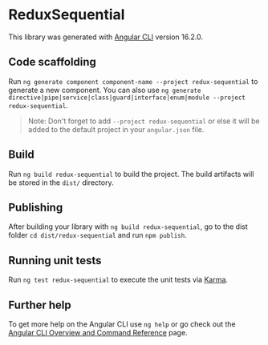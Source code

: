 # ReduxSequential

This library was generated with [Angular CLI](https://github.com/angular/angular-cli) version 16.2.0.

## Code scaffolding

Run `ng generate component component-name --project redux-sequential` to generate a new component. You can also use `ng generate directive|pipe|service|class|guard|interface|enum|module --project redux-sequential`.
> Note: Don't forget to add `--project redux-sequential` or else it will be added to the default project in your `angular.json` file. 

## Build

Run `ng build redux-sequential` to build the project. The build artifacts will be stored in the `dist/` directory.

## Publishing

After building your library with `ng build redux-sequential`, go to the dist folder `cd dist/redux-sequential` and run `npm publish`.

## Running unit tests

Run `ng test redux-sequential` to execute the unit tests via [Karma](https://karma-runner.github.io).

## Further help

To get more help on the Angular CLI use `ng help` or go check out the [Angular CLI Overview and Command Reference](https://angular.io/cli) page.
